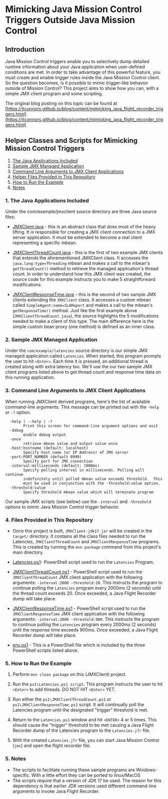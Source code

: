 # Mimicking Java Mission Control Triggers Outside Java Mission Control

## Introduction
Java Mission Control triggers enable you to selectively dump detailed runtime information about your Java application when user-defined conditions are met.  In order to take advantage of this powerful feature, you must create and enable trigger rules inside the Java Mission Control client.  So the question becomes, is it possible to mimic trigger-like behavior outside of Mission Control?  This project aims to show how you can, with a simple JMX client program and some scripting.

The original blog posting on this topic can be found at [https://jtconnors.github.io/blog/content/mimicking_java_flight_recorder_triggers.html](https://jtconnors.github.io/blog/content/mimicking_java_flight_recorder_triggers.html)

## Helper Classes and Scripts for Mimicking Mission Control Triggers

1.  [The Java Applications Included](#applications)
2.  [Sample JMX Managed Application](#latencies)
3.  [Command Line Arguments to JMX Client Applications](#args)
4.  [Helper Files Provided in This Repository](#files)
5.  [How to Run the Example](#howtorun)
6.  [Notes](#notes)

<a id="markdown-applications" name="applications"></a>
### 1. The Java Applications Included

Under the com/example/jmxclient source directory are three Java source files:
* [JMXClient.java](src/main/java/com/example/jmxclient/JMXClient.java) - this is an abstract class that does most of the heavy lifting.  It is responsible for creating a JMX client connection to a JMX server application.  It must be extended to become a real client representing a specific mbean.

* [JMXClientThreadCount.java](src/main/java/com/example/jmxclient/JMXClientThreadCount.java) - this is the first of two example JMX clients that extends the aforementioned JMXClient class. It accesses the  ```java.lang:type=Threading``` mbean and makes a call to the mbean's ```getThreadCount()``` method to retrieve the managed application's thread count.  In order to understand how this JMX client was created, the source code for this example instructs you to make 5 straightforward modifications.

* [JMXClientResponseTime.java](src/main/java/com/example/jmxclient/JMXClientResponseTime.java) - this is the second of two sample JMX clients extending the ```JMXClient``` class.  It accesses a custom mbean called ```SimpleAgent:name=SLAReport``` and makes a call to the mbean's ```getResponseTime()``` method. Just like the first example above (```JMXClientThreadCount.java```), the source highlights the 5 modifications needed to make a client of this type.  The main difference here is the simple custom bean proxy (one method) is defined as an inner class.

<a id="markdown-latencies" name="latencies"></a>
### 2. Sample JMX Managed Application

Under the ```com/example/latencies``` source directory is our simple JMX managed
application called ```Latencies```.  When started, this program prompts the user
to hit ```<Enter>```.  Each time it is pressed, an additional thread is created
along with extra latency too.  We'll use the our two sample JMX client
programs listed above to get thread count and response time data on this
running application.

<a id="markdown-args" name="args"></a>
### 3. Command Line Arguments to JMX Client Applications

When running JMXClient derived programs, here's the list of available command-line arguments.  This message can be printed out with the ```-help``` or ```-?``` option.

      -help | --help | -?
            Print this screen for command-line argument options and exit
      -debug
            enable debug output
      -once
            retrieve mbean value and output value once
      -host:hostname (default: localhost)
            Specify host name (or IP Address) of JMX server
      -port:PORT_NUMBER (default 9999)
            Specify port for JMX connection
      -interval:milliseconds (default: 1000ms)
            Specify polling interval in milliseconds. Polling will continue
            indefinitely until polled mbean value exceeds threshold.  This
            must be used in conjunction with the -threshold:value option.
      -threshold:value
            Specify threshold mbean value which will terminate program

Our sample JMX scripts (see below) use the ```-interval``` and ```-threshold``` options to mimic Java Mission Control trigger behavior.


<a id="markdown-files" name="files"></a>
### 4. Files Provided in This Repository

* Once this project is built, ```JMXClient-jdk17.jar``` will be created in the ```target/``` directory.  It contains all the class files needed to run the Latencies,
        ```JMXClientThreadCount``` and ```JMXClientResponseTime``` programs.  This is created by running the ```mvn package``` command from this project's main directory.

* [Latencies.ps1](ps1/Latencies.ps1)- PowerShell script used to run the ```Latencies``` Program.

* [JMXClientThreadCount.ps1](ps1/JMXClientThreadCount.ps1) - PowerShell script used to run the ```JMXClientThreadCount``` JMX client application with the following arguments: ```-interval:2000 -threshold:20```.  This instructs the program to continue polling the ```Latencies``` program every 2000ms (2 seconds) until the thread count exceeds 20.  Once exceeded, a Java Flight Recorder dump will take place. 
    
* [JMXClientResponseTime.ps1](ps1/JMXClientResponseTime.ps1) - PowerShell script used to run the ```JMXClientResponseTime``` JMX client application with the following arguments: ```-interval:2000 -threshold:900```. This instructs the program to continue polling the ```Latencies``` program every 2000ms (2 seconds) until the response time exceeds 900ms.  Once exceeded, a Java Flight Recorder dump will take place.

* [env.ps1](ps1/env.ps1) - This is a PowerShell file which is included by the three PowerShell scripts listed above.

<a id="markdown-howtorun" name="howtorun"></a>
### 5. How to Run the Example

1. Perform ```mvn clean package``` on this (JMXClient) project.

2. Run the ```ps1\Latencies.ps1 script```.  This program instructs the user to hit
       ```<Enter>``` to add threads.  DO NOT HIT ```<Enter>``` YET.

4. Run either the ```ps1\JMXClientThreadCount.ps1``` or ```ps1\JMXClientResponseTime.ps1```
       script. It will continually poll the Latencies program until the
       designated "trigger" threshold is met.

5. Return to the ```Latencies.ps1``` window and hit ```<ENTER>``` 4 or 5 times.  This 
       should cause the "trigger" threshold to be met causing a Java Flight 
       Recorder dump of the Latencies program to the ```Latencies.jfr``` file.

6. With the created ```Latencies.jfr``` file, you can start Java Mission Control
       (```jmc```) and open the flight recorder file.

<a id="markdown-notes" name="notes"></a>
### 5. Notes
* The scripts to facilitate running these sample programs are Windows-specific.  With a little effort they can be ported to linux/MacOS
* The scripts require that a version of JDK 17 be used.  The reason for this dependency is that earlier JDK versions used different command-line arguments to invoke Java Flight Recorder.  